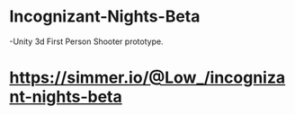 # Incognizant-Nights-Beta
-Unity 3d First Person Shooter prototype. 
# https://simmer.io/@Low_/incognizant-nights-beta
